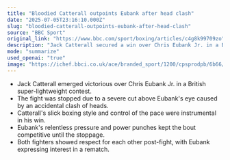 ```yaml
---
title: "Bloodied Catterall outpoints Eubank after head clash"
date: "2025-07-05T23:16:10.000Z"
slug: "bloodied-catterall-outpoints-eubank-after-head-clash"
source: "BBC Sport"
original_link: "https://www.bbc.com/sport/boxing/articles/c4g8k99709zo"
description: "Jack Catterall secured a win over Chris Eubank Jr. in a British super-lightweight fight, which was halted due to a serious cut above Eubank's eye from a head clash. Catterall's smooth boxing technique and ability to dictate the tempo played a crucial role in his victory. Despite Eubank's aggressive tactics and strong punches, the match remained close until the stoppage. Both fighters displayed sportsmanship after the fight, with Eubank hinting at a potential rematch in the future."
mode: "summarize"
used_openai: "true"
image: "https://ichef.bbci.co.uk/ace/branded_sport/1200/cpsprodpb/6b66/live/d70ed7f0-59f1-11f0-b58c-07a0f612c053.jpg"
---
```


- Jack Catterall emerged victorious over Chris Eubank Jr. in a British super-lightweight contest.
- The fight was stopped due to a severe cut above Eubank's eye caused by an accidental clash of heads.
- Catterall's slick boxing style and control of the pace were instrumental in his win.
- Eubank's relentless pressure and power punches kept the bout competitive until the stoppage.
- Both fighters showed respect for each other post-fight, with Eubank expressing interest in a rematch.